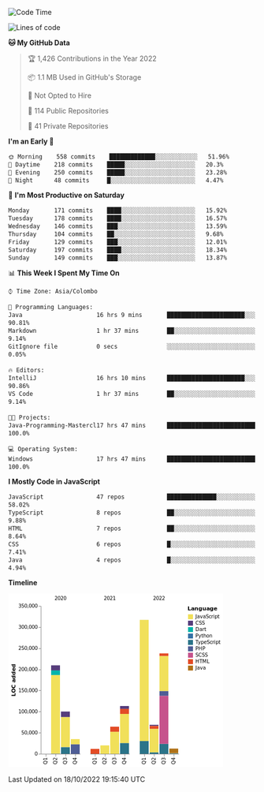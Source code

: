
<!--START_SECTION:waka-->
![Code Time](http://img.shields.io/badge/Code%20Time-736%20hrs%2036%20mins-blue)

![Lines of code](https://img.shields.io/badge/From%20Hello%20World%20I%27ve%20Written-1%20Million%20lines%20of%20code-blue)

**🐱 My GitHub Data** 

> 🏆 1,426 Contributions in the Year 2022
 > 
> 📦 1.1 MB Used in GitHub's Storage 
 > 
> 🚫 Not Opted to Hire
 > 
> 📜 114 Public Repositories 
 > 
> 🔑 41 Private Repositories  
 > 
**I'm an Early 🐤** 

```text
🌞 Morning    558 commits    █████████████░░░░░░░░░░░░   51.96% 
🌆 Daytime    218 commits    █████░░░░░░░░░░░░░░░░░░░░   20.3% 
🌃 Evening    250 commits    █████░░░░░░░░░░░░░░░░░░░░   23.28% 
🌙 Night      48 commits     █░░░░░░░░░░░░░░░░░░░░░░░░   4.47%

```
📅 **I'm Most Productive on Saturday** 

```text
Monday       171 commits    ████░░░░░░░░░░░░░░░░░░░░░   15.92% 
Tuesday      178 commits    ████░░░░░░░░░░░░░░░░░░░░░   16.57% 
Wednesday    146 commits    ███░░░░░░░░░░░░░░░░░░░░░░   13.59% 
Thursday     104 commits    ██░░░░░░░░░░░░░░░░░░░░░░░   9.68% 
Friday       129 commits    ███░░░░░░░░░░░░░░░░░░░░░░   12.01% 
Saturday     197 commits    ████░░░░░░░░░░░░░░░░░░░░░   18.34% 
Sunday       149 commits    ███░░░░░░░░░░░░░░░░░░░░░░   13.87%

```


📊 **This Week I Spent My Time On** 

```text
⌚︎ Time Zone: Asia/Colombo

💬 Programming Languages: 
Java                     16 hrs 9 mins       ██████████████████████░░░   90.81% 
Markdown                 1 hr 37 mins        ██░░░░░░░░░░░░░░░░░░░░░░░   9.14% 
GitIgnore file           0 secs              ░░░░░░░░░░░░░░░░░░░░░░░░░   0.05%

🔥 Editors: 
IntelliJ                 16 hrs 10 mins      ██████████████████████░░░   90.86% 
VS Code                  1 hr 37 mins        ██░░░░░░░░░░░░░░░░░░░░░░░   9.14%

🐱‍💻 Projects: 
Java-Programming-Mastercl17 hrs 47 mins      █████████████████████████   100.0%

💻 Operating System: 
Windows                  17 hrs 47 mins      █████████████████████████   100.0%

```

**I Mostly Code in JavaScript** 

```text
JavaScript               47 repos            ██████████████░░░░░░░░░░░   58.02% 
TypeScript               8 repos             ██░░░░░░░░░░░░░░░░░░░░░░░   9.88% 
HTML                     7 repos             ██░░░░░░░░░░░░░░░░░░░░░░░   8.64% 
CSS                      6 repos             █░░░░░░░░░░░░░░░░░░░░░░░░   7.41% 
Java                     4 repos             █░░░░░░░░░░░░░░░░░░░░░░░░   4.94%

```


**Timeline**

![Chart not found](https://raw.githubusercontent.com/ccweerasinghe1994/ccweerasinghe1994/master/charts/bar_graph.png) 


 Last Updated on 18/10/2022 19:15:40 UTC
<!--END_SECTION:waka-->
